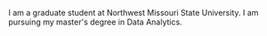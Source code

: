 I am a graduate student at Northwest Missouri State University.
I am pursuing my master's degree in Data Analytics.
